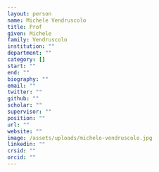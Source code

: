 ```yaml
---
layout: person
name: Michele Vendruscolo
title: Prof
given: Michele
family: Vendruscolo
institution: ""
department: ""
category: []
start: ""
end: ""
biography: ""
email: ""
twitter: ""
github: ""
scholar: ""
supervisor: ""
position: ""
url: ""
website: ""
image: /assets/uploads/michele-vendruscolo.jpg
linkedin: ""
crsid: ""
orcid: ""
---
```

